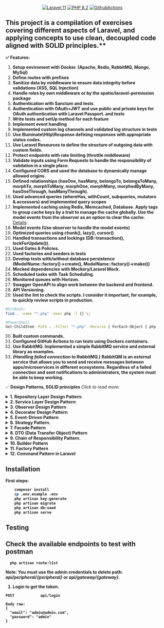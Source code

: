 
<p align="center">
    <a href="https://laravel.com/"><img src="https://img.shields.io/badge/Laravel-11-FF2D20.svg?style=flat&logo=laravel" alt="Laravel 11"/></a>
    <a href="https://www.php.net/"><img src="https://img.shields.io/badge/PHP-8.2-777BB4.svg?style=flat&logo=php" alt="PHP 8.2"/></a>
    <a href="https://github.com/magerosco/gateways/actions/workflows/ci.yml"><img src="https://github.com/magerosco/gateways/actions/workflows/ci.yml/badge.svg" alt="GithubActions"/></a>
</p>


## This project is a compilation of exercises covering different aspects of Laravel, and applying concepts to use clean, decoupled code aligned with SOLID principles.**  

**✅ Features:**
1. **Setup enviroment with Docker. (Apache, Redis, RabbitMQ, Mongo, MySql)**
2. **Define routes with prefixes**
3. **Sanitize data by middleware to ensure data integrity before validations (XSS, SQL Injection)**
4. **Handle roles by own middleware or by the spatie/laravel-permission package**
5. **Authentication with Sanctum and tests**
6. **Authentication with OAuth+JWT and use public and private keys for OAuth authentication with Laravel Passport. and tests**
7. **Write tests and setUp method for each feature**
8. **Implement event handling**
9. **Implemented custom log channels and validated log structure in tests**
10. **Use Illuminate\Http\Response defining responses with appropriate status codes.**
11. **Use Laravel Resources to define the structure of outgoing data with custom fields.**
12. **Protect endpoints with rate limiting (throttle middleware)**
13. **Validate inputs using Form Requests to handle the responsibility of validation in a single place.**
14. **Configured CORS and used the database to dynamically manage allowed origins.**
15. **Defined relationships (hasOne, hasMany, belongsTo, belongsToMany, morphTo, morphToMany, morphOne, morphMany, morphedByMany, hasOneThrough, hasManyThrough).**
16. **Used advanced queries (whereHas, withCount, subqueries, mutators & accessors) and implemented query scopes**
17. **Implemented caching using Redis, Memcached, Database. Apply tags to group cache keys by a trait to manage the cache globally. Use the model events from the observer as an option to clear the cache.** [Details](README/README.md#L377):
18. **Model events (Use observer to handle the model events)**
19. **Optimized queries using chunk(), lazy(), cursor()**
20. **Handled transactions and lockings (DB::transaction(), lockForUpdate()).**
21. **Used Gates & Policies.**
22. **Used factories and seeders in tests**
23. **Develop tests with/without database persistence (ModelName::factory()->create(), ModelName::factory()->make())**
24. **Mocked dependencies with Mockery/Laravel Mock.**
25. **Scheduled tasks with Task Scheduling.**
26. **Monitored queues with Horizon.**
27. **Swagger OpenAPI to align work between the backend and frontend.**
28. **API Versioning.**
29. **Used the lint to check the scripts. I consider it important, for example, to quickly review scripts in production.**
 ```bash
 #GitBash:
 find . -name "*.php" -exec php -l {} \;

#PowerShell
Get-ChildItem -Path . -Filter "*.php" -Recurse | ForEach-Object { php -l $_.FullName }
```
30. **Built custom commands.**
31. **Configured GitHub Actions to run tests using Dockers containers.**
32. **Use RabbitMQ. Implemented a simple RabbitMQ service and external library as examples.**
33. ***(Handling failed connection to RabbitMQ.)*** **RabbitQM is an external service that allows you to send and receive messages between apps/microservices in different ecosystems. Regardless of a failed connection and sent notifications to administrators, the system must be able to keep working.**




✅ **Design Patterns, SOLID principles** *Click to read more:*
<details> <summary><b>1. Repository Layer Design Pattern:<b></summary>

***Note: Dependency injection by interface and handling it  from the provider as part of multiple dependency classes that need to be injected into the same class***
[CrudRepositoryInterface](app/Repositories/CrudRepositoryInterface.php)<br>
[GatewayRepository](app/Repositories/GatewayRepository.php)<br>
[InterfaceServiceProvider](app/Providers/InterfaceServiceProvider.php#L56)<br>
</details>


<details> 
<summary><b>2. Service Layer Design Pattern:<b></summary>

***Note: Basic example using inheritance between interfaces and handling  the multiple dependency classes that need to be injected into the same class.***

[GatewayService](app/Services/Gateway/GatewayService.php) <br>
[GatewayServiceInterface](app/Services/Gateway/GatewayServiceInterface.php)<br>
[GatewayServiceDestroyV2Interface](app/Services/Gateway/GatewayServiceDestroyV2Interface.php)<br>
[InterfaceServiceProvider](app/Providers/InterfaceServiceProvider.php#L38)<br>
[GatewayController](app/Http/Controllers/Api/V2/GatewayController.php#L88)
</details>

<details>
<summary><b>3. Observer Design Pattern<b></summary>

***Note: This app use cache (DB, Redis, etc..), and the example attempts to make use of the observer for clear the cache when a resource is created, updated or deleted.***
[GatewayObserver](app/Observers/GatewayObserver.php)<br>
</details>

<details>
<summary><b>4. Decorator Design Pattern<b></summary>

***Note: Dispatching events for a specific function from a decorated repository to avoid coupling the code logic.***

[GatewayRepository](app/Repositories/GatewayRepository.php#L49)<br>
[GatewayRepositoryDecorator](app/Repositories/Decorators/GatewayRepositoryDecorator.php#L18)<br>
</details>
<details>
<summary><b>5. Event-Driven Pattern<b></summary>

***Note: This example works in combination with the Decorator Design Pattern to decouple the code logic.***

[GatewayUpdated](app/Events/GatewayUpdated.php)<br>
[GatewayUpdatedListener](app/Listeners/GatewayUpdatedListener.php)<br>
</details>

<details>
<summary><b>6. Strategy Pattern.<b></summary>

***Note: This example combines middleware, a vendor package, factory and the strategy pattern as an optional solution to handle the type of output that will be implemented for a crud. With middleware as a starting point, this only works for endpoints that apply it.👉🏻 [Details:](README/README.md)***

[ApiOrWebMiddleware](app/Http/Middleware/ApiOrWebMiddleware.php)<br>
[GatewayController](app/Http/Controllers/GatewayController.php#L34)<br>
[Vendor/ResponseStrategy](vendor/anasa/response-strategy/src/)

</details>

<details>
<summary><b>7. Facade Pattern<b></summary>

[RabbitMQ](app/Facades/RabbitMQ.php)<br> 
[bootstrap/app.php](bootstrap/app.php#L22)<br>

</details>

<details>
<summary><b>8. DTO (Data Transfer Object) Pattern<b></summary>

***Notes: Basic example, just to show the pattern***
[DTO](app/DTO/)<br>
</details>

<details>
<summary><b>9. Chain of Responsibility Pattern.<b></summary>

[Pipelines/Order](app/Pipelines/Order)<br>
[OrderController/processOrder](app/Http/Controllers/Api/OrderController.php#L20)<br>
</details>

<details>
<summary><b>10. Builder Pattern<b></summary>

***Note: Example in combination with Factory Pattern to generate different report formats***

[ReportController](app/Http/Controllers/Api/ReportController.php#L12)<br>
[ReportDirector](app/Services/Report/ReportDirector.php)<br>
</details>

<details>
<summary><b>11. Factory Pattern<b></summary>

***Note: Example in combination with Builder Pattern to generate different report formats.***
[ReportFactory](app/Factories/ReportFactory.php)<br>
</details>

<details>
<summary><b>12. Command Pattern in Laravel<b></summary>

***Note: Using Illuminate\Console\Command as extension, it responds to the command line php artisan rabbit:consume {queues=default}***

[ConsumeRabbitMessages](app/Console/ConsumeRabbitMessages.php)<br>
</details>








## Installation

First steps:

```bash
    composer install
    cp .env.example .env
    php artisan key:generate
    php artisan migrate
    php artisan db:seed
    php artisan serve
``` 

## Testing 
 
 ## Check the available endpoints to test with postman 

```
  php artisan route:list
```
**Note: You must use the admin credentials to delete path: *api/peripheral/{peripheral}* or *api/gateway/{gateway}.***
1. **Login to get the token.**

```
POST            api/login

Body raw:
{
  "email": "admin@admin.com",
  "password": "admin"
}
```




